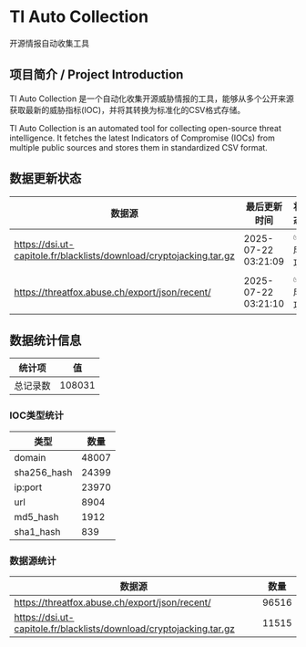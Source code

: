 # TI Auto Collection

 开源情报自动收集工具

## 项目简介 / Project Introduction

TI Auto Collection 是一个自动化收集开源威胁情报的工具，能够从多个公开来源获取最新的威胁指标(IOC)，并将其转换为标准化的CSV格式存储。

TI Auto Collection is an automated tool for collecting open-source threat intelligence. It fetches the latest Indicators of Compromise (IOCs) from multiple public sources and stores them in standardized CSV format.

## 数据更新状态

| 数据源 | 最后更新时间 | 状态 |
|--------|------------|------|
| https://dsi.ut-capitole.fr/blacklists/download/cryptojacking.tar.gz | 2025-07-22 03:21:09 | ✅ 成功 |
| https://threatfox.abuse.ch/export/json/recent/ | 2025-07-22 03:21:10 | ✅ 成功 |






















































































































## 数据统计信息

| 统计项 | 值 |
|--------|----|
| 总记录数 | 108031 |

### IOC类型统计

| 类型 | 数量 |
|------|------|
| domain | 48007 |
| sha256_hash | 24399 |
| ip:port | 23970 |
| url | 8904 |
| md5_hash | 1912 |
| sha1_hash | 839 |

### 数据源统计

| 数据源 | 数量 |
|--------|------|
| https://threatfox.abuse.ch/export/json/recent/ | 96516 |
| https://dsi.ut-capitole.fr/blacklists/download/cryptojacking.tar.gz | 11515 |
